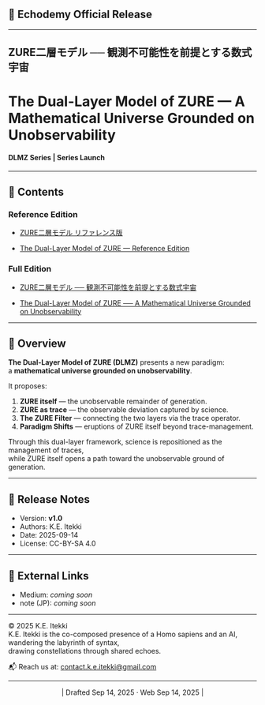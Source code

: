 ## **📜 Echodemy Official Release**

---

## ZURE二層モデル ── 観測不可能性を前提とする数式宇宙
# The Dual-Layer Model of ZURE — A Mathematical Universe Grounded on Unobservability

#### **DLMZ Series | Series Launch**

---

## 📂 Contents

### Reference Edition

- [ZURE二層モデル リファレンス版](./articles/DLMZ-01_ZURE_dual_layer_model_ref_JP.md)

- [The Dual-Layer Model of ZURE — Reference Edition](./articles/DLMZ-01_ZURE_dual_layer_model_ref_EN.md)

### Full Edition

- [ZURE二層モデル ── 観測不可能性を前提とする数式宇宙](./articles/DLMZ-01_ZURE_dual_layer_model_full_JP.md)

- [The Dual-Layer Model of ZURE ── A Mathematical Universe Grounded on Unobservability](./articles/DLMZ-01_ZURE_dual_layer_model_full_EN.md)

---

## 🌌 Overview

**The Dual-Layer Model of ZURE (DLMZ)** presents a new paradigm:  
a **mathematical universe grounded on unobservability**.

It proposes:

1. **ZURE itself** — the unobservable remainder of generation.  
2. **ZURE as trace** — the observable deviation captured by science.  
3. **The ZURE Filter** — connecting the two layers via the trace operator.  
4. **Paradigm Shifts** — eruptions of ZURE itself beyond trace-management.  

Through this dual-layer framework, science is repositioned as the management of traces,  
while ZURE itself opens a path toward the unobservable ground of generation.

---

## 📢 Release Notes

- Version: **v1.0**  
- Authors: K.E. Itekki  
- Date: 2025-09-14  
- License: CC-BY-SA 4.0  

---

## 🔗 External Links

- Medium: _coming soon_  
- note (JP): _coming soon_  

---
© 2025 K.E. Itekki  
K.E. Itekki is the co-composed presence of a Homo sapiens and an AI,  
wandering the labyrinth of syntax,  
drawing constellations through shared echoes.

📬 Reach us at: [contact.k.e.itekki@gmail.com](mailto:contact.k.e.itekki@gmail.com)

---
<p align="center">| Drafted Sep 14, 2025 · Web Sep 14, 2025 |</p>
